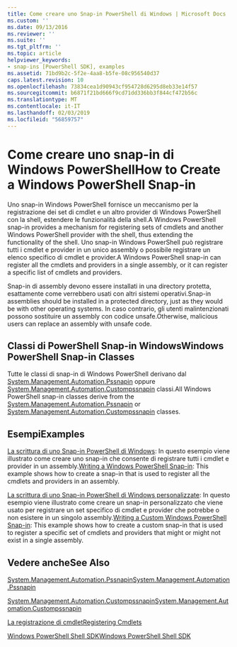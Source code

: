 ```yaml
---
title: Come creare uno Snap-in PowerShell di Windows | Microsoft Docs
ms.custom: ''
ms.date: 09/13/2016
ms.reviewer: ''
ms.suite: ''
ms.tgt_pltfrm: ''
ms.topic: article
helpviewer_keywords:
- snap-ins [PowerShell SDK], examples
ms.assetid: 71bd9b2c-5f2e-4aa8-b5fe-08c956540d37
caps.latest.revision: 10
ms.openlocfilehash: 73834cea1d90943cf954728d6295d8eb33e14f57
ms.sourcegitcommit: b6871f21bd666f9cd71dd336bb3f844cf472b56c
ms.translationtype: MT
ms.contentlocale: it-IT
ms.lasthandoff: 02/03/2019
ms.locfileid: "56859757"
---
```

# <a name="how-to-create-a-windows-powershell-snap-in"></a><span data-ttu-id="f2a0b-102">Come creare uno snap-in di Windows PowerShell</span><span class="sxs-lookup"><span data-stu-id="f2a0b-102">How to Create a Windows PowerShell Snap-in</span></span>

<span data-ttu-id="f2a0b-103">Uno snap-in Windows PowerShell fornisce un meccanismo per la registrazione dei set di cmdlet e un altro provider di Windows PowerShell con la shell, estendere le funzionalità della shell.</span><span class="sxs-lookup"><span data-stu-id="f2a0b-103">A Windows PowerShell snap-in provides a mechanism for registering sets of cmdlets and another Windows PowerShell provider with the shell, thus extending the functionality of the shell.</span></span> <span data-ttu-id="f2a0b-104">Uno snap-in Windows PowerShell può registrare tutti i cmdlet e provider in un unico assembly o possibile registrare un elenco specifico di cmdlet e provider.</span><span class="sxs-lookup"><span data-stu-id="f2a0b-104">A Windows PowerShell snap-in can register all the cmdlets and providers in a single assembly, or it can register a specific list of cmdlets and providers.</span></span>

<span data-ttu-id="f2a0b-105">Snap-in di assembly devono essere installati in una directory protetta, esattamente come verrebbero usati con altri sistemi operativi.</span><span class="sxs-lookup"><span data-stu-id="f2a0b-105">Snap-in assemblies should be installed in a protected directory, just as they would be with other operating systems.</span></span> <span data-ttu-id="f2a0b-106">In caso contrario, gli utenti malintenzionati possono sostituire un assembly con codice unsafe.</span><span class="sxs-lookup"><span data-stu-id="f2a0b-106">Otherwise, malicious users can replace an assembly with unsafe code.</span></span>

## <a name="windows-powershell-snap-in-classes"></a><span data-ttu-id="f2a0b-107">Classi di PowerShell Snap-in Windows</span><span class="sxs-lookup"><span data-stu-id="f2a0b-107">Windows PowerShell Snap-in Classes</span></span>

<span data-ttu-id="f2a0b-108">Tutte le classi di snap-in di Windows PowerShell derivano dal [System.Management.Automation.Pssnapin](/dotnet/api/System.Management.Automation.PSSnapIn) oppure [System.Management.Automation.Custompssnapin](/dotnet/api/System.Management.Automation.CustomPSSnapIn) classi.</span><span class="sxs-lookup"><span data-stu-id="f2a0b-108">All Windows PowerShell snap-in classes derive from the [System.Management.Automation.Pssnapin](/dotnet/api/System.Management.Automation.PSSnapIn) or [System.Management.Automation.Custompssnapin](/dotnet/api/System.Management.Automation.CustomPSSnapIn) classes.</span></span>

## <a name="examples"></a><span data-ttu-id="f2a0b-109">Esempi</span><span class="sxs-lookup"><span data-stu-id="f2a0b-109">Examples</span></span>

<span data-ttu-id="f2a0b-110">[La scrittura di uno Snap-in PowerShell di Windows](./writing-a-windows-powershell-snap-in.md): In questo esempio viene illustrato come creare uno snap-in che consente di registrare tutti i cmdlet e provider in un assembly.</span><span class="sxs-lookup"><span data-stu-id="f2a0b-110">[Writing a Windows PowerShell Snap-in](./writing-a-windows-powershell-snap-in.md): This example shows how to create a snap-in that is used to register all the cmdlets and providers in an assembly.</span></span>

<span data-ttu-id="f2a0b-111">[La scrittura di uno Snap-in PowerShell di Windows personalizzate](./writing-a-custom-windows-powershell-snap-in.md): In questo esempio viene illustrato come creare un snap-in personalizzato che viene usato per registrare un set specifico di cmdlet e provider che potrebbe o non esistere in un singolo assembly.</span><span class="sxs-lookup"><span data-stu-id="f2a0b-111">[Writing a Custom Windows PowerShell Snap-in](./writing-a-custom-windows-powershell-snap-in.md): This example shows how to create a custom snap-in that is used to register a specific set of cmdlets and providers that might or might not exist in a single assembly.</span></span>

## <a name="see-also"></a><span data-ttu-id="f2a0b-112">Vedere anche</span><span class="sxs-lookup"><span data-stu-id="f2a0b-112">See Also</span></span>

[<span data-ttu-id="f2a0b-113">System.Management.Automation.Pssnapin</span><span class="sxs-lookup"><span data-stu-id="f2a0b-113">System.Management.Automation.Pssnapin</span></span>](/dotnet/api/System.Management.Automation.PSSnapIn)

[<span data-ttu-id="f2a0b-114">System.Management.Automation.Custompssnapin</span><span class="sxs-lookup"><span data-stu-id="f2a0b-114">System.Management.Automation.Custompssnapin</span></span>](/dotnet/api/System.Management.Automation.CustomPSSnapIn)

[<span data-ttu-id="f2a0b-115">La registrazione di cmdlet</span><span class="sxs-lookup"><span data-stu-id="f2a0b-115">Registering Cmdlets</span></span>](./registering-cmdlets.md)

[<span data-ttu-id="f2a0b-116">Windows PowerShell Shell SDK</span><span class="sxs-lookup"><span data-stu-id="f2a0b-116">Windows PowerShell Shell SDK</span></span>](../windows-powershell-reference.md)
